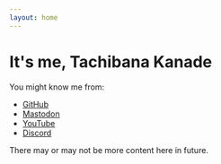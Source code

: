 ```yaml
---
layout: home
---
```


# It's me, Tachibana Kanade

You might know me from:

- [GitHub](https://github.com/homsar)
- [Mastodon](https://mastodon.social/@h0m54r)
- [YouTube](https://www.youtube.com/@h0m54r)
- [Discord](https://discordapp.com/users/317605876951285763)

There may or may not be more content here in future.
